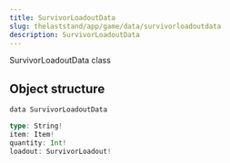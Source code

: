 ```yaml
---
title: SurvivorLoadoutData
slug: thelaststand/app/game/data/survivorloadoutdata
description: SurvivorLoadoutData
---
```


SurvivorLoadoutData class

## Object structure

```scala
data SurvivorLoadoutData

type: String!
item: Item!
quantity: Int!
loadout: SurvivorLoadout!

```
